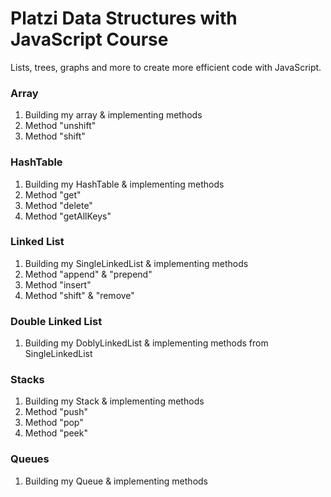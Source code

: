 # Platzi Data Structures with JavaScript Course

Lists, trees, graphs and more to create more efficient code with JavaScript.

### Array
1. Building my array & implementing methods
2. Method "unshift"
3. Method "shift"

### HashTable
1. Building my HashTable & implementing methods
2. Method "get"
3. Method "delete"
4. Method "getAllKeys"

### Linked List
1. Building my SingleLinkedList & implementing methods
2. Method "append" & "prepend"
3. Method "insert"
4. Method "shift" & "remove"

### Double Linked List
1. Building my DoblyLinkedList & implementing methods from SingleLinkedList

### Stacks
1. Building my Stack & implementing methods
2. Method "push"
3. Method "pop"
4. Method "peek"

### Queues
1. Building my Queue & implementing methods